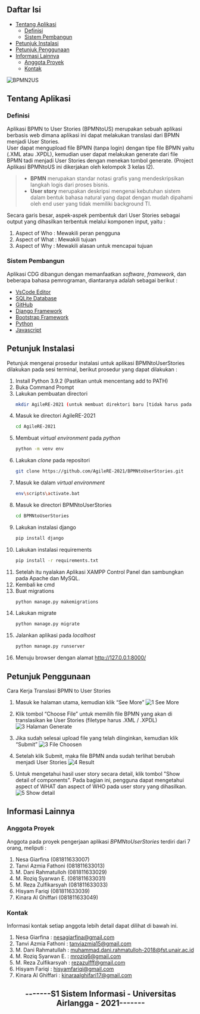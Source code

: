

## Daftar Isi
* [Tentang Aplikasi](#tentang-aplikasi)
  * [Definisi](#definisi)
  * [Sistem Pembangun](#sistem-pembangun)
* [Petunjuk Instalasi](#petunjuk-instalasi)
* [Petunjuk Penggunaan](#petunjuk-penggunaan)
* [Informasi Lainnya](informasi-lainnya)
  * [Anggota Proyek](#anggota-proyek)
  * [Kontak](#kontak)

<!-- TENTANG APLIKASI -->
![BPMN2US](https://user-images.githubusercontent.com/79798622/124710152-949cfe00-df26-11eb-9c10-5871be8f91a0.JPG)
## Tentang Aplikasi
### Definisi
Aplikasi BPMN to User Stories (BPMNtoUS) merupakan sebuah aplikasi berbasis web dimana aplikasi ini dapat melakukan translasi dari BPMN menjadi User Stories. 
<br>
User dapat mengupload file BPMN (tanpa login) dengan tipe file BPMN yaitu (.XML atau .XPDL), kemudian user dapat melakukan generate dari file BPMN tadi menjadi User Stories dengan menekan tombol generate. (Project Aplikasi BPMNtoUS ini dikerjakan oleh kelompok 3 kelas I2).
<br/>
>- **BPMN** merupakan standar notasi grafis yang mendeskripsikan langkah logis dari proses bisnis.
>- **User story** merupakan deskripsi mengenai kebutuhan sistem dalam bentuk bahasa natural yang dapat dengan mudah dipahami oleh end user yang tidak memiliki background TI.

Secara garis besar, aspek-aspek pembentuk dari User Stories sebagai output yang dihasilkan terbentuk melalui komponen input, yaitu :
1. Aspect of Who : Mewakili peran pengguna
2. Aspect of What : Mewakili tujuan 
3. Aspect of Why : Mewakili alasan untuk mencapai tujuan

### Sistem Pembangun
Aplikasi CDG dibangun dengan memanfaatkan *software*, *framework*, dan beberapa bahasa pemrograman, diantaranya adalah sebagai berikut :
- [VsCode Editor](https://code.visualstudio.com/)
- [SQLite Database](https://www.sqlite.org/index.html)
- [GitHub](https://github.com/)
- [Django Framework](https://www.djangoproject.com/) 
- [Bootstrap Framework](https://getbootstrap.com/)
- [Python](https://www.python.org/)
- [Javascript](javascript.com)

## Petunjuk Instalasi 
Petunjuk mengenai prosedur instalasi untuk aplikasi BPMNtoUserStories dilakukan pada sesi terminal, berikut prosedur yang dapat dilakukan :
1. Install Python 3.9.2 (Pastikan untuk mencentang add to PATH)
2. Buka Command Prompt
3. Lakukan pembuatan directori
   ```sh
   mkdir AgileRE-2021 (untuk membuat direktori baru [tidak harus pada disk C:])
   ```
4. Masuk ke directori AgileRE-2021
   ```sh
   cd AgileRE-2021
   ```
5. Membuat *virtual environment* pada *python*
   ```sh
   python -m venv env
   ```
6. Lakukan *clone* pada repositori
   ```sh
   git clone https://github.com/AgileRE-2021/BPMNtoUserStories.git
   ```
7. Masuk ke dalam *virtual environment* 
   ```sh
   env\scripts\activate.bat
   ```
8. Masuk ke directori BPMNtoUserStories
   ```sh
   cd BPMNtoUserStories
   ```
9. Lakukan instalasi django
   ```sh
   pip install django
   ```
10. Lakukan instalasi requirements
    ```sh
    pip install -r requirements.txt
    ```
11. Setelah itu nyalakan Aplikasi XAMPP Control Panel dan sambungkan pada Apache dan MySQL.
12. Kembali ke cmd
13. Buat migrations
    ```sh
    python manage.py makemigrations
    ```
14. Lakukan migrate
    ```sh
    python manage.py migrate
    ```
15. Jalankan aplikasi pada *localhost*
    ```sh
    python manage.py runserver
    ```
16. Menuju browser dengan alamat http://127.0.0.1:8000/


## Petunjuk Penggunaan
Cara Kerja Translasi BPMN to User Stories
1. Masuk ke halaman utama, kemudian klik “See More”
   ![1  See More](https://user-images.githubusercontent.com/79796286/124861432-c7ee9400-dfdd-11eb-8cd1-27b0039b9f78.png)

2. Klik tombol “Choose File” untuk memilih file BPMN yang akan di translasikan ke User Stories (filetype harus .XML / .XPDL)
   ![3  Halaman Generate](https://user-images.githubusercontent.com/79796286/124861588-10a64d00-dfde-11eb-9247-0d257eb4c946.png)

3. Jika sudah selesai upload file yang telah diinginkan, kemudian klik “Submit” 
   ![3  File Choosen](https://user-images.githubusercontent.com/79796286/124861627-274ca400-dfde-11eb-8ec7-5cd1a4ab70b5.png)

4. Setelah klik Submit, maka file BPMN anda sudah terlihat berubah menjadi User Stories
   ![4  Result](https://user-images.githubusercontent.com/79796286/124861671-37fd1a00-dfde-11eb-919d-f4063037b659.png)

5. Untuk mengetahui hasil user story secara detail, klik tombol "Show detail of components". Pada bagian ini, pengguna dapat mengetahui aspect of WHAT dan aspect of WHO pada user story yang dihasilkan. 
   ![5  Show detail](https://user-images.githubusercontent.com/79796286/124861766-62e76e00-dfde-11eb-874e-04d265114d76.png)


## Informasi Lainnya
### Anggota Proyek
Anggota pada proyek pengerjaan aplikasi *BPMNtoUserStories* terdiri dari 7 orang, meliputi :

1. Nesa Giarfina         (081811633007)
2. Tanvi Azmia Fathoni   (081811633013)
3. M. Dani Rahmatulloh   (081811633029)
4. M. Roziq Syarwan E.   (081811633031)
5. M. Reza Zulfikarsyah  (081811633033)
6. Hisyam Fariqi         (081811633039)
7. Kinara Al Ghiffari    (081811633049)

### Kontak 
Informasi kontak setiap anggota lebih detail dapat dilihat di bawah ini. 
1. Nesa Giarfina         : nesagiarfina@gmail.com
2. Tanvi Azmia Fathoni   : tanviazmia15@gmail.com
3. M. Dani Rahmatullah   : muhammad.dani.rahmatulloh-2018@fst.unair.ac.id
4. M. Roziq Syarwan E.   : mroziq6@gmail.com
5. M. Reza Zulfikarsyah  : rezazulfff@gmail.com
6. Hisyam Fariqi         : hisyamfariqi@gmail.com
7. Kinara Al Ghiffari    : kinaraalghifari17@gmail.com

<h2 align="center"> -------S1 Sistem Informasi - Universitas Airlangga - 2021------- </h2>
